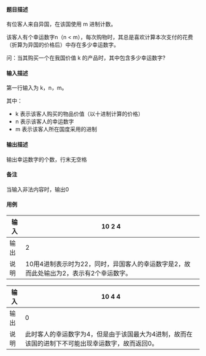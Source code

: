 #### 题目描述

有位客人来自异国，在该国使用 m 进制计数。

该客人有个幸运数字n（n < m），每次购物时，其总是喜欢计算本次支付的花费（折算为异国的价格后）中存在多少幸运数字。

问：当其购买一个在我国价值 k 的产品时，其中包含多少幸运数字?

#### 输入描述

第一行输入为 k，n，m。

其中：

* k 表示该客人购买的物品价值（以十进制计算的价格）
* n 表示该客人的幸运数字
* m 表示该客人所在国度采用的进制

#### 输出描述

输出幸运数字的个数，行末无空格

#### 备注

当输入非法内容时，输出0

#### 用例


| 输入 | 10 2 4                                                                                 |
| ------ | ---------------------------------------------------------------------------------------- |
| 输出 | 2                                                                                      |
| 说明 | 10用4进制表示时为22，同时，异国客人的幸运数字是2，故而此处输出为2，表示有2个幸运数字。 |


| 输入 | 10 4 4                                                                                            |
| ------ | --------------------------------------------------------------------------------------------------- |
| 输出 | 0                                                                                                 |
| 说明 | 此时客人的幸运数字为4，但是由于该国最大为4进制，故而在该国的进制下不可能出现幸运数字，故而返回0。 |
